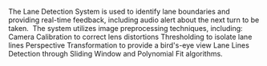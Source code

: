 The Lane Detection System is used to identify lane boundaries and providing real-time feedback, including audio alert about the next turn to be taken. 
The system utilizes image preprocessing techniques, including:
Camera Calibration to correct lens distortions
Thresholding to isolate lane lines
Perspective Transformation to provide a bird's-eye view
Lane Lines Detection through Sliding Window and Polynomial Fit algorithms. 
